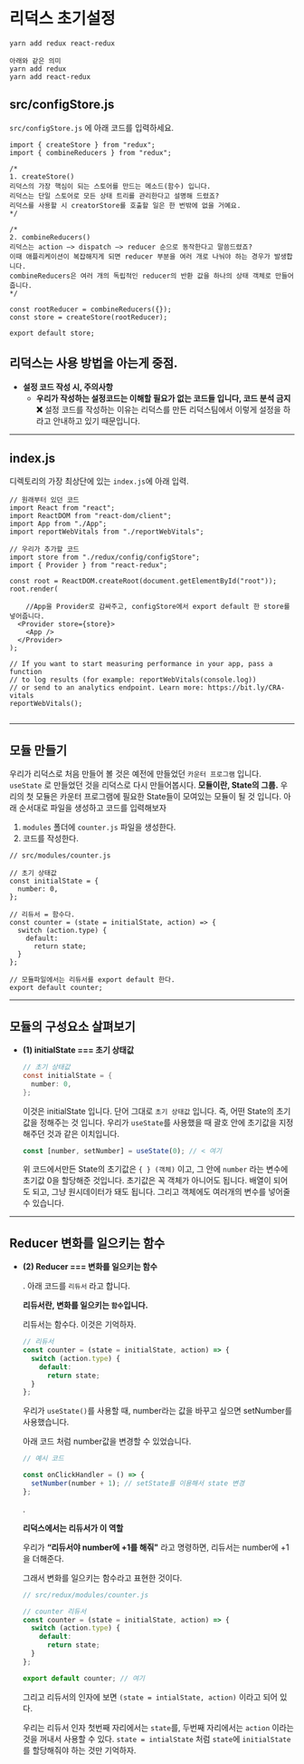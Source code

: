 # 리덕스 초기설정

```
yarn add redux react-redux

아래와 같은 의미
yarn add redux
yarn add react-redux

```

## src/configStore.js

`src/configStore.js` 에 아래 코드를 입력하세요.

```
import { createStore } from "redux";
import { combineReducers } from "redux";

/*
1. createStore()
리덕스의 가장 핵심이 되는 스토어를 만드는 메소드(함수) 입니다.
리덕스는 단일 스토어로 모든 상태 트리를 관리한다고 설명해 드렸죠?
리덕스를 사용할 시 creatorStore를 호출할 일은 한 번밖에 없을 거예요.
*/

/*
2. combineReducers()
리덕스는 action —> dispatch —> reducer 순으로 동작한다고 말씀드렸죠?
이때 애플리케이션이 복잡해지게 되면 reducer 부분을 여러 개로 나눠야 하는 경우가 발생합니다.
combineReducers은 여러 개의 독립적인 reducer의 반환 값을 하나의 상태 객체로 만들어줍니다.
*/

const rootReducer = combineReducers({});
const store = createStore(rootReducer);

export default store;
```

## 리덕스는 사용 방법을 아는게 중점.

- **설정 코드 작성 시, 주의사항**
  - **우리가 작성하는 설정코드는 이해할 필요가 없는 코드들 입니다, 코드 분석 금지 ❌**
    설정 코드를 작성하는 이유는 리덕스를 만든 리덕스팀에서 이렇게 설정을 하라고 안내하고 있기 때문입니다.

---

## index.js

디렉토리의 가장 최상단에 있는 `index.js`에 아래 입력.

```
// 원래부터 있던 코드
import React from "react";
import ReactDOM from "react-dom/client";
import App from "./App";
import reportWebVitals from "./reportWebVitals";

// 우리가 추가할 코드
import store from "./redux/config/configStore";
import { Provider } from "react-redux";

const root = ReactDOM.createRoot(document.getElementById("root"));
root.render(

	//App을 Provider로 감싸주고, configStore에서 export default 한 store를 넣어줍니다.
  <Provider store={store}>
    <App />
  </Provider>
);

// If you want to start measuring performance in your app, pass a function
// to log results (for example: reportWebVitals(console.log))
// or send to an analytics endpoint. Learn more: https://bit.ly/CRA-vitals
reportWebVitals();


```

---

## 모듈 만들기

우리가 리덕스로 처음 만들어 볼 것은 예전에 만들었던 `카운터 프로그램` 입니다. `useState` 로 만들었던 것을 리덕스로 다시 만들어봅시다.
**모듈이란, State의 그룹.** 우리의 첫 모듈은 카운터 프로그램에 필요한 State들이 모여있는 모듈이 될 것 입니다. 아래 순서대로 파일을 생성하고 코드를 입력해보자

1. `modules` 폴더에 `counter.js` 파일을 생성한다.
2. 코드를 작성한다.

```
// src/modules/counter.js

// 초기 상태값
const initialState = {
  number: 0,
};

// 리듀서 = 함수다.
const counter = (state = initialState, action) => {
  switch (action.type) {
    default:
      return state;
  }
};

// 모듈파일에서는 리듀서를 export default 한다.
export default counter;
```

---

## 모듈의 구성요소 살펴보기

- **(1) initialState === 초기 상태값**
  ```java
  // 초기 상태값
  const initialState = {
    number: 0,
  };
  ```
  이것은 initialState 입니다. 단어 그대로 `초기 상태값` 입니다. 즉, 어떤 State의 초기값을 정해주는 것 입니다. 우리가 `useState`를 사용했을 때 괄호 안에 초기값을 지정해주던 것과 같은 이치입니다.
  ```jsx
  const [number, setNumber] = useState(0); // < 여기
  ```
  위 코드에서만든 State의 초기값은 `{ } (객체)` 이고, 그 안에 `number` 라는 변수에 초기값 0을 할당해준 것입니다. 초기값은 꼭 객체가 아니어도 됩니다. 배열이 되어도 되고, 그냥 원시데이터가 돼도 됩니다. 그리고 객체에도 여러개의 변수를 넣어줄 수 있습니다.

---

## Reducer 변화를 일으키는 함수

- **(2) Reducer === 변화를 일으키는 함수**

  .
  아래 코드를 `리듀서` 라고 합니다.

  **리듀서란, 변화를 일으키는 `함수`입니다.**

  리듀서는 함수다. 이것은 기억하자.

  ```jsx
  // 리듀서
  const counter = (state = initialState, action) => {
    switch (action.type) {
      default:
        return state;
    }
  };
  ```

  우리가 `useState()`를 사용할 때, number라는 값을 바꾸고 싶으면 setNumber를 사용했습니다.

  아래 코드 처럼 number값을 변경할 수 있었습니다.

  ```jsx
  // 예시 코드

  const onClickHandler = () => {
    setNumber(number + 1); // setState를 이용해서 state 변경
  };
  ```

  .

  **리덕스에서는 리듀서가 이 역할**

  우리가 **“리듀서야 number에 +1를 해줘"** 라고 명령하면, 리듀서는 number에 +1을 더해준다.

  그래서 변화를 일으키는 함수라고 표현한 것이다.

  ```jsx
  // src/redux/modules/counter.js

  // counter 리듀서
  const counter = (state = initialState, action) => {
    switch (action.type) {
      default:
        return state;
    }
  };

  export default counter; // 여기
  ```

  그리고 리듀서의 인자에 보면 `(state = intialState, action)` 이라고 되어 있다.

  우리는 리듀서 인자 첫번째 자리에서는 `state`를, 두번째 자리에서는 `action` 이라는 것을 꺼내서 사용할 수 있다. `state = intialState` 처럼 `state`에 `initialState`를 할당해줘야 하는 것만 기억하자.
